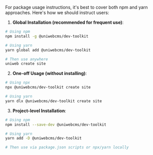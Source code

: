 For package usage instructions, it's best to cover both npm and yarn approaches. Here's how we should instruct users:

1. **Global Installation (recommended for frequent use)**:

```bash
# Using npm
npm install -g @uniwebcms/dev-toolkit

# Using yarn
yarn global add @uniwebcms/dev-toolkit

# Then use anywhere
uniweb create site
```

2. **One-off Usage (without installing)**:

```bash
# Using npx
npx @uniwebcms/dev-toolkit create site

# Using yarn
yarn dlx @uniwebcms/dev-toolkit create site
```

3. **Project-level Installation**:

```bash
# Using npm
npm install --save-dev @uniwebcms/dev-toolkit

# Using yarn
yarn add -D @uniwebcms/dev-toolkit

# Then use via package.json scripts or npx/yarn locally
```
